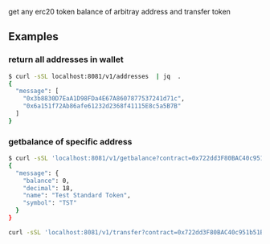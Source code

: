 get any erc20 token balance of arbitray address and transfer token 

## Examples

### return all addresses in wallet
```bash
$ curl -sSL localhost:8081/v1/addresses  | jq  .
{
  "message": [
    "0x3b8830D7EaA1D98FDa4E67A8607877537241d71c",
    "0x6a151f72Ab86afe61232d2368f41115E8c5a5B7B"
  ]
}
```

### getbalance of specific address
```bash
$ curl -sSL 'localhost:8081/v1/getbalance?contract=0x722dd3F80BAC40c951b51BdD28Dd19d435762180&address=0x3b8830D7EaA1D98FDa4E67A8607877537241d71c'  | jq  .
{
  "message": {
    "balance": 0,
    "decimal": 18,
    "name": "Test Standard Token",
    "symbol": "TST"
  }
}
```

```bash
curl -sSL 'localhost:8081/v1/transfer?contract=0x722dd3F80BAC40c951b51BdD28Dd19d435762180&from=0x3b8830D7EaA1D98FDa4E67A8607877537241d71c&to=0x6a151f72ab86afe61232d2368f41115e8c5a5b7b&amount=0.01'  | jq  .
```
